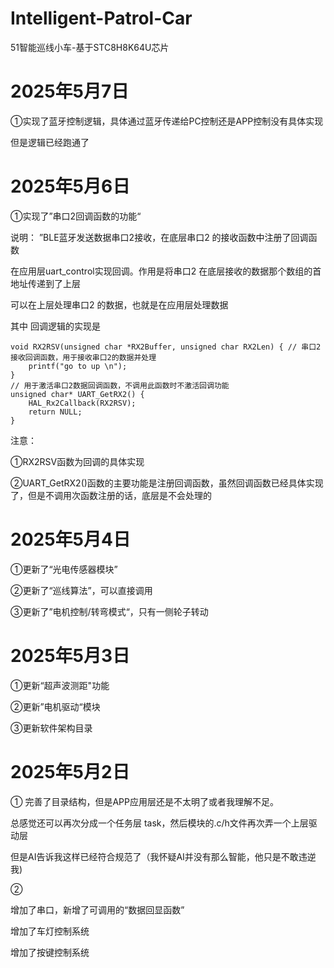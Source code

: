 # Intelligent-Patrol-Car
51智能巡线小车-基于STC8H8K64U芯片

# 2025年5月7日

①实现了蓝牙控制逻辑，具体通过蓝牙传递给PC控制还是APP控制没有具体实现

但是逻辑已经跑通了

# 2025年5月6日

①实现了”串口2回调函数的功能“

说明：
”BLE蓝牙发送数据串口2接收，在底层串口2 的接收函数中注册了回调函数

在应用层uart_control实现回调。作用是将串口2 在底层接收的数据那个数组的首地址传递到了上层

可以在上层处理串口2 的数据，也就是在应用层处理数据

其中 回调逻辑的实现是

```
void RX2RSV(unsigned char *RX2Buffer, unsigned char RX2Len) { // 串口2接收回调函数，用于接收串口2的数据并处理
    printf("go to up \n");
}
// 用于激活串口2数据回调函数，不调用此函数时不激活回调功能
unsigned char* UART_GetRX2() {
    HAL_Rx2Callback(RX2RSV);
    return NULL;
}
```

注意：

①RX2RSV函数为回调的具体实现

②UART_GetRX2()函数的主要功能是注册回调函数，虽然回调函数已经具体实现了，但是不调用次函数注册的话，底层是不会处理的



# 2025年5月4日

①更新了“光电传感器模块”

②更新了“巡线算法”，可以直接调用

③更新了”电机控制/转弯模式“，只有一侧轮子转动

# 2025年5月3日

①更新“超声波测距"功能

②更新”电机驱动“模块

③更新软件架构目录

# 2025年5月2日

①
完善了目录结构，但是APP应用层还是不太明了或者我理解不足。

总感觉还可以再次分成一个任务层 task，然后模块的.c/h文件再次弄一个上层驱动层

但是AI告诉我这样已经符合规范了（我怀疑AI并没有那么智能，他只是不敢违逆我)

②

增加了串口，新增了可调用的“数据回显函数”

增加了车灯控制系统

增加了按键控制系统
